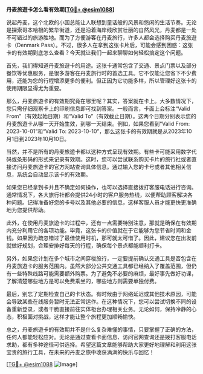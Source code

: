 **丹麦旅遊卡怎么看有效期[[TG💪+ @esim1088](https://t.me/s/esim1088)]**

说起丹麦，这个北欧的小国总能让人联想到童话般的风景和悠闲的生活节奏。无论是探索哥本哈根的繁华街道，还是沿着海岸线欣赏壮丽的自然风光，丹麦都是一处不可错过的旅游胜地。而为了方便游客在丹麦旅行，许多人都会选择购买丹麦旅遊卡（Denmark Pass）。不过，很多人在拿到这张卡片后，可能会感到困惑：这张卡的有效期到底怎么查看？今天就让我们一起来聊聊如何轻松搞定这个问题。

首先，我们得知道丹麦旅遊卡的用途。这张卡通常包含了交通、景点门票以及部分餐饮等优惠服务，是很多游客在丹麦旅行时的首选工具。它不仅能让您省下不少费用，还能为您的行程增添更多的便利。但正因为它功能多样，所以管理好这张卡的使用期限显得尤为重要。

那么，丹麦旅遊卡的有效期究竟在哪里呢？其实，答案就在卡上。大多数情况下，您只需仔细观察卡上的印刷信息即可找到答案。一般而言，卡面上会标注“Valid From”（有效起始日期）和“Valid To”（有效截止日期）。这两个日期分别表示您的丹麦旅遊卡从哪一天开始生效，到哪一天结束。例如，如果您看到“Valid From: 2023-10-01”和“Valid To: 2023-10-10”，那么这张卡的有效期就是从2023年10月1日到2023年10月10日。

当然，并不是所有的丹麦旅遊卡都以这种方式呈现有效期。有些卡可能采用数字代码或条形码的形式来记录有效期。这时，您可以尝试联系购买卡片的旅行社或者直接访问丹麦旅遊卡的官方网站查询具体信息。通过输入您的卡号或者其他相关信息，系统会自动显示该卡的有效期。

如果您已经拿到卡并且不确定如何操作，也可以选择直接拨打客服电话进行咨询。通常情况下，各大旅行社都会提供24小时的客户服务热线，以便帮助顾客解决各种问题。记得准备好您的卡号以及其他必要的信息，这样客服人员才能更快更准确地为您提供帮助。

此外，在使用丹麦旅遊卡的过程中，还有一点需要特别注意，那就是确保在有效期内充分利用它的各项功能。毕竟，这张卡的价值就在于它能够为您节省时间和金钱。如果因为疏忽错过了最佳使用时机，那可就太可惜了。因此，建议您在出发前就做好规划，合理安排好每天的行程，确保每个景点都能顺利打卡。

另外，如果您计划在多个城市之间穿梭旅行，一定要提前确认交通工具是否包含在丹麦旅遊卡的服务范围内。虽然大部分公共交通工具都已经纳入了覆盖范围，但仍有一些特殊线路可能需要额外购票。为了避免不必要的麻烦，最好事先做好功课，了解清楚哪些地方是可以免费乘坐的，哪些地方则需要单独付费。

最后，别忘了定期检查自己的卡状态。有时候由于网络延迟或其他技术原因，可能会导致某些在线服务暂时无法正常运作。在这种情况下，您可以尝试切换不同的设备重新登录，或者干脆直接前往实体柜台办理相关业务。无论如何，保持冷静的心态，积极面对挑战，这样才能让整个旅程更加顺畅愉快。

总之，丹麦旅遊卡的有效期并不是什么复杂难懂的事情，只要掌握了正确的方法，任何人都能轻松应对。无论是通过查看卡面信息、访问官网查询还是拨打客服电话求助，都有多种途径可供选择。希望这篇文章能够帮助大家更好地理解和利用这张宝贵的旅行工具，在未来的丹麦之旅中收获满满的快乐与回忆！

[[TG💪+ @esim1088](https://t.me/s/esim1088) ![Image](https://i.postimg.cc/4NQfJmqS/Snipaste-2025-05-13-00-14-12.png)]